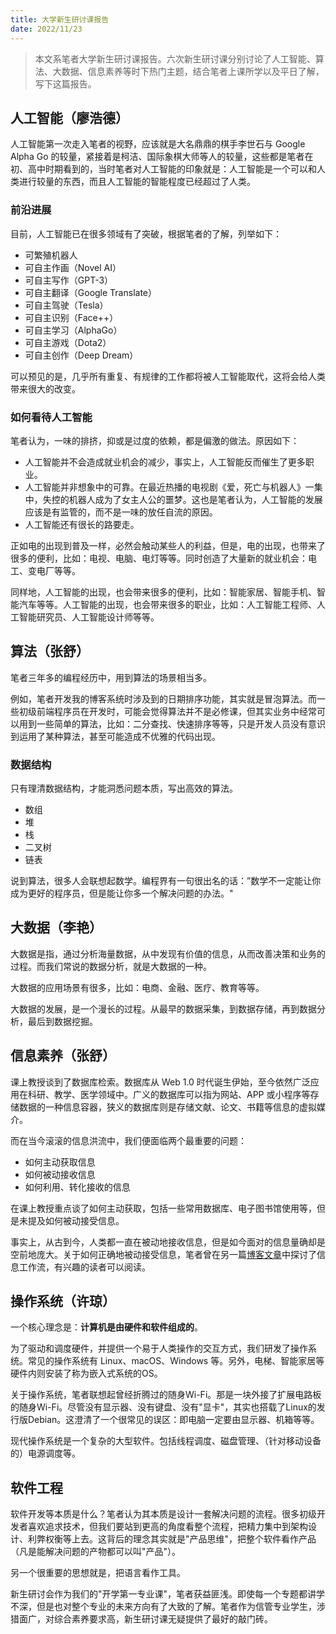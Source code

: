 ```yaml
---
title: 大学新生研讨课报告
date: 2022/11/23
---
```


> 本文系笔者大学新生研讨课报告。六次新生研讨课分别讨论了人工智能、算法、大数据、信息素养等时下热门主题，结合笔者上课所学以及平日了解，写下这篇报告。

## 人工智能（廖浩德）

人工智能第一次走入笔者的视野，应该就是大名鼎鼎的棋手李世石与 Google Alpha Go 的较量，紧接着是柯洁、国际象棋大师等人的较量，这些都是笔者在初、高中时期看到的，当时笔者对人工智能的印象就是：人工智能是一个可以和人类进行较量的东西，而且人工智能的智能程度已经超过了人类。

### 前沿进展

目前，人工智能已在很多领域有了突破，根据笔者的了解，列举如下：

-   可繁殖机器人
-   可自主作画（Novel AI）
-   可自主写作（GPT-3）
-   可自主翻译（Google Translate）
-   可自主驾驶（Tesla）
-   可自主识别（Face++）
-   可自主学习（AlphaGo）
-   可自主游戏（Dota2）
-   可自主创作（Deep Dream）

可以预见的是，几乎所有重复、有规律的工作都将被人工智能取代，这将会给人类带来很大的改变。

### 如何看待人工智能

笔者认为，一味的排挤，抑或是过度的依赖，都是偏激的做法。原因如下：

-   人工智能并不会造成就业机会的减少，事实上，人工智能反而催生了更多职业。
-   人工智能并非想象中的可靠。在最近热播的电视剧《爱，死亡与机器人》一集中，失控的机器人成为了女主人公的噩梦。这也是笔者认为，人工智能的发展应该是有监管的，而不是一味的放任自流的原因。
-   人工智能还有很长的路要走。

正如电的出现到普及一样，必然会触动某些人的利益，但是，电的出现，也带来了很多的便利，比如：电视、电脑、电灯等等。同时创造了大量新的就业机会：电工、变电厂等等。

同样地，人工智能的出现，也会带来很多的便利，比如：智能家居、智能手机、智能汽车等等。人工智能的出现，也会带来很多的职业，比如：人工智能工程师、人工智能研究员、人工智能设计师等等。

## 算法（张舒）

笔者三年多的编程经历中，用到算法的场景相当多。

例如，笔者开发我的博客系统时涉及到的日期排序功能，其实就是冒泡算法。而一些初级前端程序员在开发时，可能会觉得算法并不是必修课，但其实业务中经常可以用到一些简单的算法，比如：二分查找、快速排序等等，只是开发人员没有意识到运用了某种算法，甚至可能造成不优雅的代码出现。

### 数据结构

只有理清数据结构，才能洞悉问题本质，写出高效的算法。

-   数组
-   堆
-   栈
-   二叉树
-   链表

说到算法，很多人会联想起数学。编程界有一句很出名的话：”数学不一定能让你成为更好的程序员，但是能让你多一个解决问题的办法。"

## 大数据（李艳）

大数据是指，通过分析海量数据，从中发现有价值的信息，从而改善决策和业务的过程。而我们常说的数据分析，就是大数据的一种。

大数据的应用场景有很多，比如：电商、金融、医疗、教育等等。

大数据的发展，是一个漫长的过程。从最早的数据采集，到数据存储，再到数据分析，最后到数据挖掘。

## 信息素养（张舒）

课上教授谈到了数据库检索。数据库从 Web 1.0 时代诞生伊始，至今依然广泛应用在科研、教学、医学领域中。广义的数据库可以指为网站、APP 或小程序等存储数据的一种信息容器，狭义的数据库则是存储文献、论文、书籍等信息的虚拟媒介。

而在当今滚滚的信息洪流中，我们便面临两个最重要的问题：

-   如何主动获取信息
-   如何被动接收信息
-   如何利用、转化接收的信息

在课上教授重点谈了如何主动获取，包括一些常用数据库、电子图书馆使用等，但是未提及如何被动接受信息。

事实上，从古到今，人类都一直在被动地接收信息，但是如今面对的信息量确却是空前地庞大。关于如何正确地被动接受信息，笔者曾在另一篇[博客文章](https://rene.wang/p/My-Information-Flow.md)中探讨了信息工作流，有兴趣的读者可以阅读。

## 操作系统（许琼）

一个核心理念是：**计算机是由硬件和软件组成的**。

为了驱动和调度硬件，并提供一个易于人类操作的交互方式，我们研发了操作系统。常见的操作系统有 Linux、macOS、Windows 等。另外，电梯、智能家居等硬件内则安装了称为嵌入式系统的OS。

关于操作系统，笔者联想起曾经折腾过的随身Wi-Fi。那是一块外接了扩展电路板的随身Wi-Fi。尽管没有显示器、没有键盘、没有"显卡"，其实也搭载了Linux的发行版Debian。这澄清了一个很常见的误区：即电脑一定要由显示器、机箱等等。

现代操作系统是一个复杂的大型软件。包括线程调度、磁盘管理、（针对移动设备的）电源调度等。

## 软件工程

软件开发等本质是什么？笔者认为其本质是设计一套解决问题的流程。很多初级开发者喜欢追求技术，但我们要站到更高的角度看整个流程，把精力集中到架构设计、利弊权衡等上去。这背后的理念其实就是"产品思维"，把整个软件看作产品（凡是能解决问题的产物都可以叫"产品"）。

另一个很重要的思想就是，把语言看作工具。

新生研讨会作为我们的"开学第一专业课"，笔者获益匪浅。即使每一个专题都讲学不深，但是也对整个专业的未来方向有了大致的了解。笔者作为信管专业学生，涉猎面广，对综合素养要求高，新生研讨课无疑提供了最好的敲门砖。